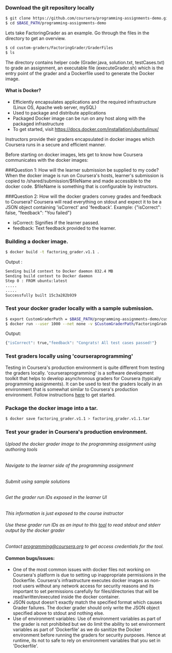 ### Download the git repository locally
```sh
$ git clone https://github.com/coursera/programming-assignments-demo.git $BASE_PATH/programming-assignments-demo
$ cd $BASE_PATH/programming-assignments-demo
```

Lets take FactoringGrader as an example. Go through the files in the directory to get an overview.
```sh
$ cd custom-graders/FactoringGrader/GraderFiles
$ ls
```

The directory contains helper code (Grader.java, solution.txt, testCases.txt) to grade an assignment, an executable file (executeGrader.sh) which is the entry point of the grader and a Dockerfile used to generate the Docker image.

#### What is Docker?
- Efficiently encapsulates applications and the required infrastructure (Linux OS, Apache web server, mySQL)
- Used to package and distribute applications
- Packaged Docker image can be run on any host along with the packaged infrastructure
- To get started, visit https://docs.docker.com/installation/ubuntulinux/ 

Instructors provide their graders encapsulated in docker images which Coursera runs in a secure and efficient manner.

Before starting on docker images, lets get to know how Coursera communicates with the docker images:

###Question 1: How will the learner submission be supplied to my code?
When the docker image is run on Coursera's hosts, learner's submission is copied to /shared/submission/$fileName and made accessible to the docker code. $fileName is something that is configurable by instructors.

###Question 2: How will the docker graders convey grades and feedback to Coursera?
Coursera will read everything on stdout and expect it to be a JSON object containing 'isCorrect' and 'feedback'. Example:
{"isCorrect": false, "feedback": "You failed"}

- isCorrect: Signifies if the learner passed.
- feedback: Text feedback provided to the learner.

### Building a docker image.
```sh
$ docker build -t factoring_grader.v1.1 .
```
Output :
```sh
Sending build context to Docker daemon 832.4 MB
Sending build context to Docker daemon
Step 0 : FROM ubuntu:latest
.....
.....
Successfully built 15c3a282b939
```

### Test your docker grader locally with a sample submission.
```sh
$ export CustomGraderPath = $BASE_PATH/programming-assignments-demo/custom-graders
$ docker run --user 1000 --net none -v $CustomGraderPath/FactoringGrader/sampleSubmission/:/shared/submission -t factoring_grader_v1.1
```

Output:
```sh
{"isCorrect": true,"feedback": "Congrats! All test cases passed!"}
```

### Test graders locally using 'courseraprogramming'
Testing in Coursera's production environment is quite different from testing the graders locally. 'courseraprogramming' is a software development toolkit that helps to develop asynchronous graders for Coursera (typically programming assignments). It can be used to test the graders locally in an environment that is somewhat similar to Coursera's production environment. Follow instructions [here](https://github.com/coursera/courseraprogramming) to get started.

### Package the docker image into a tar.
```sh
$ docker save factoring_grader.v1.1 > factoring_grader.v1.1.tar
```

### Test your grader in Coursera's production environment.
###### Upload the docker grader image to the programming assignment using authoring tools
###### Navigate to the learner side of the programming assignment
###### Submit using sample solutions
###### Get the grader run IDs exposed in the learner UI
*This information is just exposed to the course instructor*
###### Use these grader run IDs as an input to this [tool](http://52.2.120.167/) to read stdout and stderr output by the docker grader
*Contact programming@coursera.org to get access credentials for the tool.*

#### Common bugs/issues:
- One of the most common issues with docker files not working on Coursera's platform is due to setting up inappropriate permissions in the Dockerfile. Coursera's infrastructure executes docker images as non-root users without any network access for security reasons and its important to set permissions carefully for files/directories that will be read/written/executed inside the docker container.
- JSON output doesn't exactly match the specified format which causes Grader failures. The docker grader should only write the JSON object specified above to stdout and nothing else. 
- Use of environment variables: Use of environment variables as part of the grader is not prohibited but we do limit the ability to set environment variables as part of 'Dockerfile' as we do sanitize the Docker environment before running the graders for security purposes. Hence at runtime, its not to safe to rely on environment variables that you set in 'Dockerfile'.
